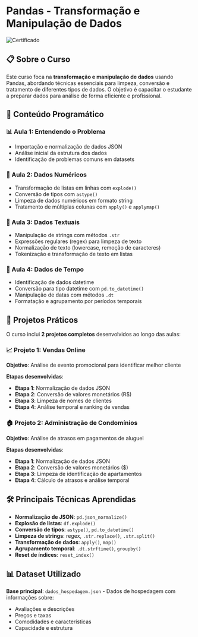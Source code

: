 # Pandas - Transformação e Manipulação de Dados

![Certificado](https://github.com/user-attachments/assets/134d64db-559b-48b6-b6ee-957247d72294)

## 📋 Sobre o Curso

Este curso foca na **transformação e manipulação de dados** usando Pandas, abordando técnicas essenciais para limpeza, conversão e tratamento de diferentes tipos de dados. O objetivo é capacitar o estudante a preparar dados para análise de forma eficiente e profissional.

## 🎯 Conteúdo Programático

### 📊 Aula 1: Entendendo o Problema

- Importação e normalização de dados JSON
- Análise inicial da estrutura dos dados
- Identificação de problemas comuns em datasets

### 🔢 Aula 2: Dados Numéricos

- Transformação de listas em linhas com `explode()`
- Conversão de tipos com `astype()`
- Limpeza de dados numéricos em formato string
- Tratamento de múltiplas colunas com `apply()` e `applymap()`

### 📝 Aula 3: Dados Textuais

- Manipulação de strings com métodos `.str`
- Expressões regulares (regex) para limpeza de texto
- Normalização de texto (lowercase, remoção de caracteres)
- Tokenização e transformação de texto em listas

### 📅 Aula 4: Dados de Tempo

- Identificação de dados datetime
- Conversão para tipo datetime com `pd.to_datetime()`
- Manipulação de datas com métodos `.dt`
- Formatação e agrupamento por períodos temporais

## 🚀 Projetos Práticos

O curso inclui **2 projetos completos** desenvolvidos ao longo das aulas:

### 📈 Projeto 1: Vendas Online

**Objetivo**: Análise de evento promocional para identificar melhor cliente

**Etapas desenvolvidas**:

- **Etapa 1**: Normalização de dados JSON
- **Etapa 2**: Conversão de valores monetários (R$)  
- **Etapa 3**: Limpeza de nomes de clientes
- **Etapa 4**: Análise temporal e ranking de vendas

### 🏠 Projeto 2: Administração de Condomínios

**Objetivo**: Análise de atrasos em pagamentos de aluguel

**Etapas desenvolvidas**:

- **Etapa 1**: Normalização de dados JSON
- **Etapa 2**: Conversão de valores monetários ($)
- **Etapa 3**: Limpeza de identificação de apartamentos
- **Etapa 4**: Cálculo de atrasos e análise temporal

## 🛠️ Principais Técnicas Aprendidas

- **Normalização de JSON**: `pd.json_normalize()`
- **Explosão de listas**: `df.explode()`
- **Conversão de tipos**: `astype()`, `pd.to_datetime()`
- **Limpeza de strings**: regex, `.str.replace()`, `.str.split()`
- **Transformação de dados**: `apply()`, `map()`
- **Agrupamento temporal**: `.dt.strftime()`, `groupby()`
- **Reset de índices**: `reset_index()`

## 📊 Dataset Utilizado

**Base principal**: `dados_hospedagem.json` - Dados de hospedagem com informações sobre:

- Avaliações e descrições
- Preços e taxas
- Comodidades e características
- Capacidade e estrutura
